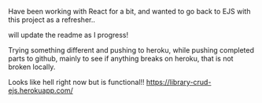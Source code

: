 Have been working with React for a bit, and wanted to go back to EJS with this project as a refresher..

will update the readme as I progress! 

Trying something different and pushing to heroku, while pushing completed parts to github, mainly to see if anything breaks on heroku, that is not broken locally. 

Looks like hell right now but is functional!! https://library-crud-ejs.herokuapp.com/

